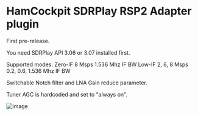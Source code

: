 # HamCockpit SDRPlay RSP2 Adapter plugin

First pre-release.

You need SDRPlay API 3.06 or 3.07 installed first.

Supported modes:  Zero-IF   8 Msps         1.536 Mhz IF BW 
                  Low-IF    2, 6, 8 Msps   0.2, 0.6, 1.536 Mhz IF BW
                  
Switchable Notch filter and LNA Gain reduce parameter.

Tuner AGC is hardcoded and set to "always on".

![image](https://user-images.githubusercontent.com/13137490/132552550-23b1aab7-681a-4773-8e92-f89b78decf1e.png)
